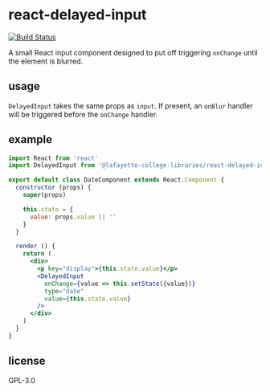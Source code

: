 react-delayed-input
===================

[![Build Status](https://travis-ci.org/LafayetteCollegeLibraries/react-delayed-input.svg?branch=master)](https://travis-ci.org/LafayetteCollegeLibraries/react-delayed-input)

A small React input component designed to put off triggering `onChange`
until the element is blurred.

usage
-----

`DelayedInput` takes the same props as `input`. If present, an `onBlur`
handler will be triggered before the `onChange` handler.

example
-------

```jsx
import React from 'react'
import DelayedInput from '@lafayette-college-libraries/react-delayed-input'

export default class DateComponent extends React.Component {
  constructor (props) {
    super(props)

    this.state = {
      value: props.value || ''
    }
  }

  render () {
    return (
      <div>
        <p key="display">{this.state.value}</p>
        <DelayedInput
          onChange={value => this.setState({value})}
          type="date"
          value={this.state.value}
        />
      </div>
    )
  }
}
```

license
-------

GPL-3.0
